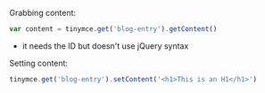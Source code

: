 

Grabbing content:

```js
var content = tinymce.get('blog-entry').getContent()
```
  - it needs the ID but doesn't use jQuery syntax

Setting content:

```js
tinymce.get('blog-entry').setContent('<h1>This is an H1</h1>')
```
